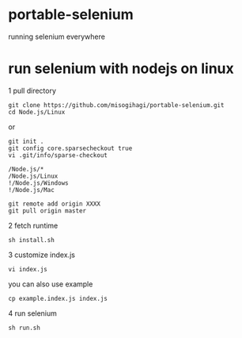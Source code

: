 # portable-selenium
running selenium everywhere

# run selenium with nodejs on linux
1 pull directory

```
git clone https://github.com/misogihagi/portable-selenium.git
cd Node.js/Linux
```

or

```
git init .
git config core.sparsecheckout true
vi .git/info/sparse-checkout

/Node.js/*
/Node.js/Linux
!/Node.js/Windows
!/Node.js/Mac

git remote add origin XXXX
git pull origin master

```



2 fetch runtime
```
sh install.sh
```

3 customize index.js
```
vi index.js
```

you can also use example
```
cp example.index.js index.js
```

4 run selenium
```
sh run.sh
```
